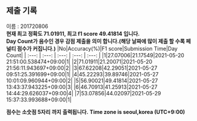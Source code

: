 


  
## 제출 기록  
이름 : 201720806  
**현재 최고 정확도 71.01911, 최고 f1 score 49.41814 입니다.**  
**Day Count가 음수인 경우 감점 제출을 의미 합니다.(해당 날짜에 많이 제출 할 수록 페널티 점수가 커집니다.)**
|No|Accuracy(%)|F1 score|Submission Time|Day Count|
| :---: | :---: | :---: | :---: | :---: |
|1|27.07006|21.17549|2021-05-20 21:51:00.538474+09:00|1|
|2|71.01911|21.20071|2021-05-20 21:56:11.943697+09:00|2|
|3|67.62208|42.29051|2021-05-27 09:51:25.391699+09:00|1|
|4|45.22293|39.89746|2021-05-27 10:01:09.960944+09:00|2|
|5|56.90021|49.41814|2021-05-27 13:43:37.943225+09:00|3|
|6|46.70913|41.25913|2021-05-27 14:44:29.626037+09:00|4|
|7|53.07856|44.02097|2021-05-29 15:37:33.993688+09:00|1|


**점수는 소숫점 5자리 까지 출력됩니다.**
**Time zone is seoul,korea (UTC+9:00)**
